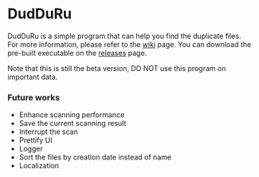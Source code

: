 # DudDuRu

DudDuRu is a simple program that can help you find the duplicate files.  
For more information, please refer to the [wiki](https://github.com/smilecatx3/DudDuRu/wiki) page.
You can download the pre-built executable on the [releases](https://github.com/smilecatx3/DudDuRu/releases) page.  
  
Note that this is still the beta version, DO NOT use this program on important data.  

### Future works

- Enhance scanning performance
- Save the current scanning result
- Interrupt the scan
- Prettify UI
- Logger
- Sort the files by creation date instead of name
- Localization